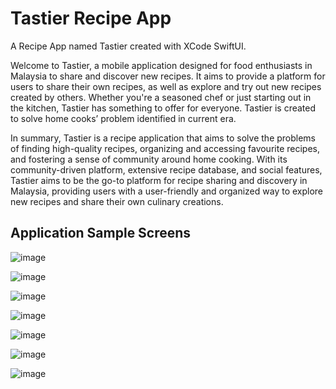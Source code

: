 # Tastier Recipe App
A Recipe App named Tastier created with XCode SwiftUI.

Welcome to Tastier, a mobile application designed for food enthusiasts in Malaysia to share and 
discover new recipes. It aims to provide a platform for users to share their own recipes, as well as 
explore and try out new recipes created by others. Whether you're a seasoned chef or just starting 
out in the kitchen, Tastier has something to offer for everyone. Tastier is created to solve home 
cooks’ problem identified in current era.

In summary, Tastier is a recipe application that aims to solve the problems of finding high-quality 
recipes, organizing and accessing favourite recipes, and fostering a sense of community around 
home cooking. With its community-driven platform, extensive recipe database, and social features, 
Tastier aims to be the go-to platform for recipe sharing and discovery in Malaysia, providing users 
with a user-friendly and organized way to explore new recipes and share their own culinary 
creations.


## Application Sample Screens

![image](https://user-images.githubusercontent.com/95139867/227254528-9615bfb9-dcbb-48e7-8d04-2492f57ec956.png)

![image](https://user-images.githubusercontent.com/95139867/227253704-ef64a8a9-2f88-43c3-9bbb-9ec5063abcf7.png)

![image](https://user-images.githubusercontent.com/95139867/227253780-e4d42afd-fdb9-48c4-b034-b402d5e9186a.png)

![image](https://user-images.githubusercontent.com/95139867/227254051-6a0d7bd1-8159-4607-af95-df9e1c2a9ceb.png)

![image](https://user-images.githubusercontent.com/95139867/227254140-ae3654c7-8674-4ddd-9dfd-3ecd129f6e3e.png)

![image](https://user-images.githubusercontent.com/95139867/227254238-2bfb43cd-fe90-4685-ba68-b9bf08d8ba86.png)

![image](https://user-images.githubusercontent.com/95139867/227254309-a9542068-a0a8-4b11-8ddc-17cdd5473453.png)




